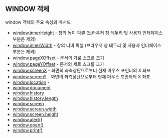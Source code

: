 ## WINDOW 객체



 window 객체의 주요 속성과 메서드 

- [window.innerHeight](#innerHeight) - 창의 높이 픽셀 (브라우저 창 테두리 및 사용자 인터페이스 부분은 제외)
- [window.innerWidth](#innerWidth) - 창의 너비 픽셀 (브라우저 창 테두리 및 사용자 인터페이스 부분은 제외)
- [window.pageXOffset](#pageXOffset) - 문서의 가로 스크롤 크기
- [window.pageYOffset](#pageYOffset) - 문서의 세로 스크롤 크기
- [window.screenX](#screenX) - 화면의 좌측상단으로부터 현재 마우스 포인터의 X 좌표
- [window.screenY](#screenY) - 화면의 좌측상단으로부터 현재 마우스 포인터의 X 좌표
- [window.location](#location) - 
- [window.document](#document)
- [window.history](#history)
- [window.history.length](#history.length)
- [window.screen](#screen)
- [window.screen.width](#screen.width)
- [window.screen.height](#screen.height)
- [window.alert()](#alert)
- [window.open()](#open)
- [window.print()](#print)



